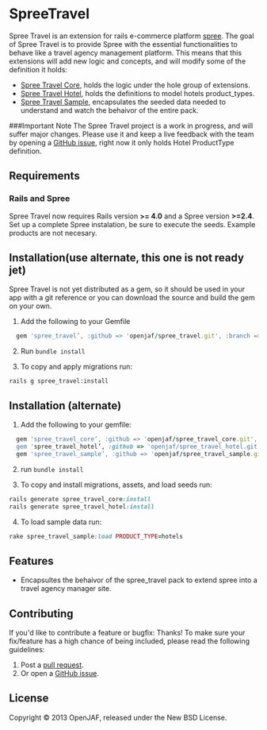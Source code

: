 SpreeTravel
===========
Spree Travel is an extension for rails e-commerce platform [spree](https://github.com/spree/spree). The goal of Spree Travel is to provide Spree with the essential functionalities to behave like a travel agency management platform. This means that this extensions will add new logic and concepts, and will modify some of the definition it holds:

- [Spree Travel Core](https://github.com/openjaf/spree_travel_core), holds the logic under the hole group of extensions.
- [Spree Travel Hotel](https://github.com/openjaf/spree_travel_hotel), holds the definitions to model hotels product_types.
- [Spree Travel Sample](https://github.com/openjaf/spree_travel_sample), encapsulates the seeded data needed to understand and watch the behaivor of the entire pack.


###Important Note
The Spree Travel project is a work in progress, and will suffer major changes. Please use it and keep a live feedback with the team by opening a [GitHub issue](https://github.com/openjaf/spree_travel/issues/new), right now it only holds Hotel ProductType definition.


Requirements
------------
### Rails and Spree
Spree Travel now requires Rails version **>= 4.0** and a Spree version **>=2.4**.
Set up a complete Spree instalation, be sure to execute the seeds. Example products are not necesary.


Installation(use alternate, this one is not ready jet)
------------

Spree Travel is not yet distributed as a gem, so it should be used in your app with a git reference or you can download the source and build the gem on your own.

1. Add the following to your Gemfile

  ```ruby
    gem 'spree_travel’, :github => 'openjaf/spree_travel.git', :branch => '2-4-stable'
  ```

2. Run `bundle install`

3. To copy and apply migrations run:

  ```
  rails g spree_travel:install
  ```

Installation (alternate)
------------

1. Add the following to your gemfile:

  ```ruby
    gem 'spree_travel_core’, :github => 'openjaf/spree_travel_core.git', :branch => '2-4-stable'
    gem 'spree_travel_hotel’, :github => 'openjaf/spree_travel_hotel.git', :branch => '2-4-stable'
    gem 'spree_travel_sample’, :github => 'openjaf/spree_travel_sample.git', :branch => '2-4-stable'
  ```

2. run `bundle install`

3. To copy and install migrations, assets, and load seeds run:

  ```ruby
  rails generate spree_travel_core:install
  rails generate spree_travel_hotel:install
  ```

4. To load sample data run:

  ```ruby
  rake spree_travel_sample:load PRODUCT_TYPE=hotels
  ```

Features
------------

- Encapsultes the behaivor of the spree_travel pack to extend spree into a travel agency manager site.


Contributing
------------

If you'd like to contribute a feature or bugfix: Thanks! To make sure your
fix/feature has a high chance of being included, please read the following
guidelines:

1. Post a [pull request](https://github.com/openjaf/spree_travel/compare/).
2. Or open a [GitHub issue](https://github.com/openjaf/spree_travel/issues/new).

License
-------
Copyright © 2013 OpenJAF, released under the New BSD License.
